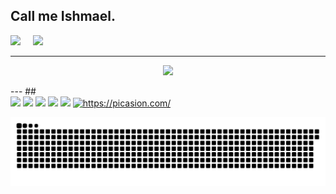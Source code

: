 ## Call me Ishmael.

 

 <div>
 
 
  
<div class='container'>
<img style="height: auto; width: 55%;" class="img" src="https://github-readme-stats.vercel.app/api?username=skapkun&show_icons=true&include_all_commits=true&theme=dracula&hide_border=true" />
&nbsp;
&nbsp;
<img style="height: auto; width: 40%;" class="img" src="https://github-readme-stats.vercel.app/api/top-langs/?username=skapkun&layout=compact&theme=dracula&hide_border=true" /></div>
</div>


---
 
</div>
<p align="center">
  <a href="https://skillicons.dev">
    <img src="https://skillicons.dev/icons?i=java,spring,hibernate,c" />
  </a>
</p>
           
 
</div>
 ---
  ##
  
  
 <div> 
  <a href="https://www.youtube.com/channel/UC5hzvcSPpQX9RkigdVCECGA" target="_blank"><img src="https://img.shields.io/badge/YouTube-FF0000?style=for-the-badge&logo=youtube&logoColor=white" target="_blank"></a>
  <a href="https://instagram.com/skapkun/" target="_blank"><img src="https://img.shields.io/badge/-Instagram-%23E4405F?style=for-the-badge&logo=instagram&logoColor=white" target="_blank"></a>
  <a href="https://twitter.com/nyanrumie" target="_blank"><img src="https://img.shields.io/badge/Twitter-1DA1F2?style=for-the-badge&logo=twitter&logoColor=white"></a>
  <a href = "mailto:cgrcavalcante@gmail.com"><img src="https://img.shields.io/badge/-Gmail-%23333?style=for-the-badge&logo=gmail&logoColor=white" target="_blank"></a>
  <a href="https://www.linkedin.com/in/carla-cavalcante-4aaa561a2" target="_blank"><img src="https://img.shields.io/badge/-LinkedIn-%230077B5?style=for-the-badge&logo=linkedin&logoColor=white" target="_blank"></a> 
  <a href="https://picasion.com/"><img src="https://i.picasion.com/pic91/9e4a2f12be6c0fd345f9c4f7c19bccdd.gif" width="125" height="125" border="0" alt="https://picasion.com/" /></a><br /><a href="https://picasion.com/"> 
  
   ![Snake animation](https://github.com/skapkun/skapkun/blob/output/github-contribution-grid-snake.svg)
 
</div>
